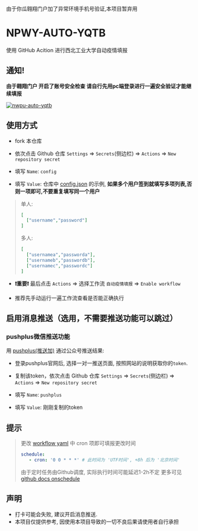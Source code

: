 由于你瓜翱翔门户加了异常环境手机号验证,本项目暂弃用


# NPWY-AUTO-YQTB

使用 GitHub Acition 进行西北工业大学自动疫情填报

## 通知!
**由于翱翔门户 开启了账号安全检查 请自行先用pc端登录进行一遍安全验证才能继续填报**

[![nwpu-auto-yqtb](https://socialify.git.ci/2ndelement/nwpu-auto-yqtb/image?description=1&descriptionEditable=%20GitHub%20Acition%20%E8%A5%BF%E5%8C%97%E5%B7%A5%E4%B8%9A%E5%A4%A7%E5%AD%A6%E8%87%AA%E5%8A%A8%E7%96%AB%E6%83%85%E5%A1%AB%E6%8A%A5&font=Bitter&issues=1&language=1&name=1&owner=1&stargazers=1&theme=Light)](https://github.com/2ndelement/nwpu-auto-yqtb/stargazers)

## 使用方式

- fork 本仓库

- 依次点击 Github 仓库 `Settings` => `Secrets`(侧边栏) => `Actions` => `New repository secret`

- 填写 `Name`: `config`

- 填写 `Value`: 仓库中 [config.json](config.json) 的示例, **如果多个用户签到就填写多项列表,否则一项即可,不要重复填写同一个用户**

> 单人: 
> ```json
> [
>   ["username","password"]
> ]
> ```
> 多人:
> ```json
> [
>   ["usernamea","passworda"],
>   ["usernameb","passwordb"],
>   ["usernamec","passwordc"]
> ]
> ```

- **❗重要❗** 最后点击 `Actions` => 选择工作流 `自动疫情填报`  => `Enable workflow`

- 推荐先手动运行一遍工作流查看是否能正确执行


## 启用消息推送（选用，不需要推送功能可以跳过）

### pushplus微信推送功能

用 [pushplus(推送加)](https://www.pushplus.plus/) 通过公众号推送结果:

- 登录pushplus官网后, 选择一对一推送页面, 按照网站的说明获取你的`token`.
 
- 复制该token，依次点击 Github 仓库 `Settings` => `Secrets`(侧边栏) => `Actions` => `New repository secret`

- 填写 `Name`: `pushplus`

- 填写 `Value`: 刚刚复制的token

## 提示

> 更改 [workflow yaml](.github/workflows/main.yml) 中 cron 项即可填报更改时间
>
> ``` yaml
> schedule:
>    - cron: '0 0 * * *' # 此时间为 'UTF时间', +8h 后为 '北京时间'
> ```
> 由于定时任务由Github调度, 实际执行时间可能延迟1-2h不定
> 更多可见 [github docs onschedule](https://docs.github.com/cn/actions/using-workflows/workflow-syntax-for-github-actions#onschedule)


## 声明
- 打卡可能会失败, 建议开启消息推送.
- 本项目仅提供参考, 因使用本项目导致的一切不良后果请使用者自行承担
